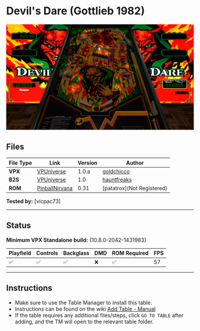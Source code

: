 # Devil's Dare (Gottlieb 1982)

![Table Preview](../../images/vpx-devilsdare-preview.jpg)

## Files
| File Type | Link | Version | Author | 
|-----------|--------|----------|--------------|
| **VPX** | [VPUniverse](https://vpuniverse.com/files/file/6603-devils-dare-gottlieb-1992/) | 1.0.a | [goldchicco](https://vpuniverse.com/profile/23579-goldchicco/) |
| **B2S** | [VPUniverse](https://vpuniverse.com/files/file/16031-devils-dare-gottlieb-1992-b2s-pre-production/) | 1.0 | [hauntfreaks](https://vpuniverse.com/profile/5216-hauntfreaks/) |
| **ROM** | [PinballNirvana](https://pinballnirvana.com/forums/resources/devils-dare-gottlieb-1982-vp8-by-patatrox.2859/) | 0.31 | [patatrox](Not Registered) |

**Tested by:** [vicpac73]

---

## Status 
**Minimum VPX Standalone build:** {10.8.0-2042-1431983}

| Playfield | Controls | Backglass | DMD | ROM Required | FPS | 
|-----------|----------|-----------|-----|--------------|-----|
| :white_check_mark: | :white_check_mark: | :white_check_mark: | :x: | :white_check_mark: | 57 |

---

## Instructions

- Make sure to use the Table Manager to install this table.
- Instructions can be found on the wiki [Add Table - Manual](https://github.com/LegendsUnchained/vpx-standalone-alp4k/wiki/%5B04%5D-%F0%9F%A7%A1-TM-%E2%80%90-Other-Features#add-table---manual)
- If the table requires any additional files/steps, click `GO TO TABLE` after adding, and the TM will open to the relevant table folder.

